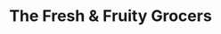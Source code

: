 ---
title: "The Fresh & Fruity Grocers"
url: /durham/the-fresh-und-fruity-grocers/
shop: Bäckerei
---